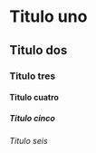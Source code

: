 # Titulo uno
## Titulo dos
### Titulo tres
#### Titulo cuatro
##### Titulo cinco
###### Titulo seis
